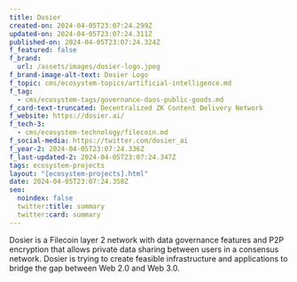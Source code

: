 ```yaml
---
title: Dosier
created-on: 2024-04-05T23:07:24.299Z
updated-on: 2024-04-05T23:07:24.311Z
published-on: 2024-04-05T23:07:24.324Z
f_featured: false
f_brand:
  url: /assets/images/dosier-logo.jpeg
f_brand-image-alt-text: Dosier Logo
f_topic: cms/ecosystem-topics/artificial-intelligence.md
f_tag:
  - cms/ecosystem-tags/governance-daos-public-goods.md
f_card-text-truncated: Decentralized ZK Content Delivery Network
f_website: https://dosier.ai/
f_tech-3:
  - cms/ecosystem-technology/filecoin.md
f_social-media: https://twitter.com/dosier_ai
f_year-2: 2024-04-05T23:07:24.336Z
f_last-updated-2: 2024-04-05T23:07:24.347Z
tags: ecosystem-projects
layout: "[ecosystem-projects].html"
date: 2024-04-05T23:07:24.358Z
seo:
  noindex: false
  twitter:title: summary
  twitter:card: summary
---
```

Dosier is a Filecoin layer 2 network with data governance features and P2P encryption that allows private data sharing between users in a consensus network. Dosier is trying to create feasible infrastructure and applications to bridge the gap between Web 2.0 and Web 3.0.